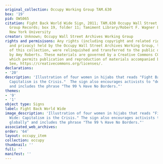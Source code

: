 ```yaml
---
original_collection: Occupy Working Group TAM.630
box: '19'
pid: OWS065
citation: Fight Back World Wide Sign, 2011; TAM.630 Occupy Wall Street Archives Working
  Group Records; box 19, folder 11; Tamiment Library/Robert F. Wagner Labor Archives,
  New York University
creator: Unknown; Occupy Wall Street Archives Working Group
rights and permisisons: Any rights (including copyright and related rights to publicity
  and privacy) held by the Occupy Wall Street Archives Working Group, the creator
  of this collection, were relinquished and transferred to the public domain in 2013
  by Amy Roberts. These materials are governed by a Creative Commons CC0 license,
  which permits publication and reproduction of materials accompanied by full attribution.
  See, https://creativecommons.org/licenses/.
declarations:
- '20'
description: 'Illustration of four women in hijabs that reads "Fight Back World Wide:
  Capitalism is the Crisis."  The sign also encourages activists to "decolonize globally"
  and includes the phrase "The 99 % Have No Borders."'
themes:
- '9'
- '1'
object type: Signs
label: Fight Back World Wide
image_description: 'Illustration of four women in hijabs that reads "Fight Back World
  Wide: Capitalism is the Crisis." The sign also encourages activists to "decolonize
  globally" and includes the phrase "The 99 % Have No Borders."'
associated_web_archives:
order: '64'
layout: occupy_item
collection: occupy
thumbnail: ''
full: ''
manifest: ''
---
```


